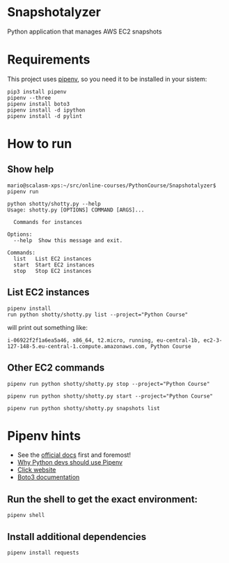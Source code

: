 # Snapshotalyzer
Python application that manages AWS EC2 snapshots

# Requirements

This project uses [pipenv](https://opensource.com/article/18/2/why-python-devs-should-use-pipenv), so you need it to be installed in your sistem:
```
pip3 install pipenv
pipenv --three
pipenv install boto3
pipenv install -d ipython
pipenv install -d pylint
```

# How to run

## Show help
```
mario@scalasm-xps:~/src/online-courses/PythonCourse/Snapshotalyzer$ pipenv run 
```

```
python shotty/shotty.py --help
Usage: shotty.py [OPTIONS] COMMAND [ARGS]...

  Commands for instances

Options:
  --help  Show this message and exit.

Commands:
  list   List EC2 instances
  start  Start EC2 instances
  stop   Stop EC2 instances
```

## List EC2 instances
```
pipenv install
run python shotty/shotty.py list --project="Python Course"
```
will print out something like:
```
i-06922f2f1a6ea5a46, x86_64, t2.micro, running, eu-central-1b, ec2-3-127-148-5.eu-central-1.compute.amazonaws.com, Python Course
```

## Other EC2 commands
```
pipenv run python shotty/shotty.py stop --project="Python Course"
```

```
pipenv run python shotty/shotty.py start --project="Python Course"
```

```
pipenv run python shotty/shotty.py snapshots list
```

# Pipenv hints

* See the [official docs](https://packaging.python.org/tutorials/managing-dependencies/) first and foremost!
* [Why Python devs should use Pipenv](https://opensource.com/article/18/2/why-python-devs-should-use-pipenv)
* [Click website](https://click.palletsprojects.com/)
* [Boto3 documentation](https://boto3.amazonaws.com/v1/documentation/api/latest/index.html)

## Run the shell to get the exact environment:
```
pipenv shell
```

## Install additional dependencies

```
pipenv install requests
```